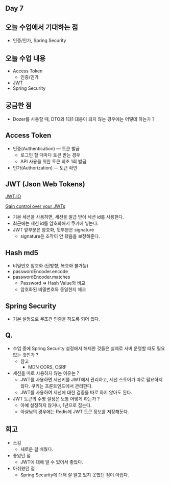 ## Day 7

## 오늘 수업에서 기대하는 점

- 인증/인가, Spring Security

## 오늘 수업 내용

- Access Token
    - 인증/인가
- JWT
- Spring Security

## 궁금한 점

- Dozer를 사용할 때, DTO와 1대1 대응이 되지 않는 경우에는 어떻데 하는가 ?

## Access Token

- 인증(Authentication) — 토큰 발급
    - 로그인 할 때마다 토큰 받는 경우
    - API 사용을 위한 토큰 최초 1회 발급
- 인가(Authorization) — 토큰 확인

## JWT (Json Web Tokens)

[JWT.IO](https://jwt.io/)

[Gain control over your JWTs](https://www.jsonwebtoken.io/)

- 기본 세션을 사용하면, 세션을 발급 받아 세션 id를 사용한다.
- 최근에는 세션 id를 암호화해서 쿠키에 넣는다.
- JWT 앞부분은 암호화, 뒷부분은 signature
    - signature은 조작이 안 됐음을 보장해준다.

## Hash md5

- 비밀번호 암호화 (단방향, 복호화 불가능)
- passwordEncoder.encode
- passwordEncoder.matches
    - Password ⇒ Hash Value와 비교
    - 암호화된 비밀번호와 동일한지 체크

## Spring Security

- 기본 설정으로 무조건 인증을 하도록 되어 있다.

## Q.

- 수업 중에 Spring Security 설정에서 해제한 것들은 실제로 서버 운영할 때도 필요 없는 것인가 ?
    - 참고
        - MDN CORS, CSRF
- 세션을 따로 사용하지 않는 이유는 ?
    - JWT를 사용하면 세션키를 JWT에서 관리하고, 세선 스토어가 따로 필요하지 않다. 쿠키는 프론트엔드에서 관리한다.
    - JWT를 사용하여 세션에 대한 검증을 따로 하지 않아도 된다.
- JWT 토큰의 수명 설정은 보통 어떻게 하는가 ?
    - 아예 설정하지 않거나, 1년으로 잡는다.
    - 아샬님의 경우에는 Redis에 JWT 토큰 정보를 저장해둔다.

## 회고

- 소감
    - 새로운 걸 배웠다.
- 좋았던 점
    - JWT에 대해 알 수 있어서 좋았다.
- 아쉬웠던 점
    - Spring Security에 대해 잘 알고 있지 못했던 점이 아쉽다.
